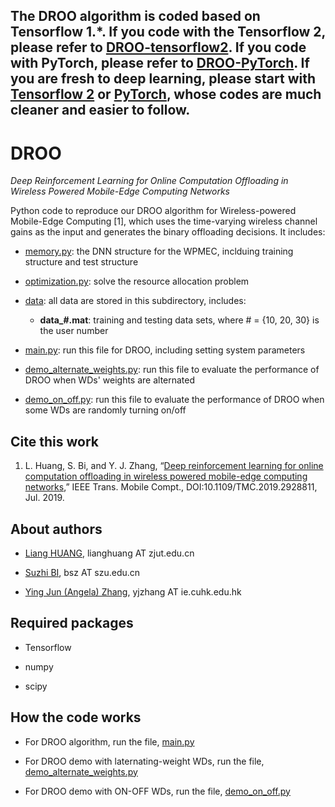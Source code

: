 ## The DROO algorithm is coded based on Tensorflow 1.\*. If you code with the Tensorflow 2, please refer to [DROO-tensorflow2](https://github.com/revenol/DROO-tensorflow2). If you code with PyTorch, please refer to [DROO-PyTorch](https://github.com/revenol/DROO-PyTorch). If you are fresh to deep learning, please start with [Tensorflow 2](https://www.tensorflow.org/install) or [PyTorch](https://pytorch.org/get-started/locally/), whose codes are much cleaner and easier to follow.

# DROO

*Deep Reinforcement Learning for Online Computation Offloading in Wireless Powered Mobile-Edge Computing Networks*

Python code to reproduce our DROO algorithm for Wireless-powered Mobile-Edge Computing [1], which uses the time-varying wireless channel gains as the input and generates the binary offloading decisions. It includes:

- [memory.py](memory.py): the DNN structure for the WPMEC, inclduing training structure and test structure
- [optimization.py](optimization.py): solve the resource allocation problem

- [data](./data): all data are stored in this subdirectory, includes:

  - **data_#.mat**: training and testing data sets, where # = {10, 20, 30} is the user number

- [main.py](main.py): run this file for DROO, including setting system parameters

- [demo_alternate_weights.py](demo_alternate_weights.py): run this file to evaluate the performance of DROO when WDs' weights are alternated

- [demo_on_off.py](demo_on_off.py): run this file to evaluate the performance of DROO when some WDs are randomly turning on/off


## Cite this work

1. L. Huang, S. Bi, and Y. J. Zhang, “[Deep reinforcement learning for online computation offloading in wireless powered mobile-edge computing networks](https://ieeexplore.ieee.org/document/8771176),” IEEE Trans. Mobile Compt., DOI:10.1109/TMC.2019.2928811, Jul. 2019.

## About authors

- [Liang HUANG](https://scholar.google.com/citations?user=NifLoZ4AAAAJ), lianghuang AT zjut.edu.cn

- [Suzhi BI](https://scholar.google.com/citations?user=uibqC-0AAAAJ), bsz AT szu.edu.cn

- [Ying Jun (Angela) Zhang](https://scholar.google.com/citations?user=iOb3wocAAAAJ), yjzhang AT ie.cuhk.edu.hk

## Required packages

- Tensorflow

- numpy

- scipy

## How the code works

- For DROO algorithm, run the file, [main.py](main.py)

- For DROO demo with laternating-weight WDs, run the file, [demo_alternate_weights.py](demo_alternate_weights.py)

- For DROO demo with ON-OFF WDs, run the file, [demo_on_off.py](demo_on_off.py)

